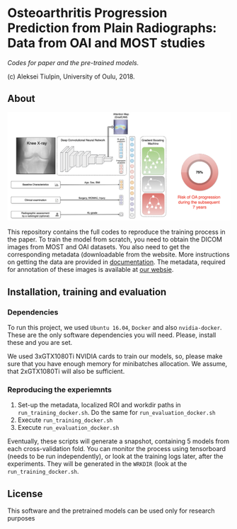 # Osteoarthritis Progression Prediction from Plain Radiographs: Data from OAI and MOST studies

*Codes for paper and the pre-trained models.*

(c) Aleksei Tiulpin, University of Oulu, 2018.

## About

<center>
<img src="https://github.com/mipt-oulu/oaprogression/blob/master/docs/schema.png" width="900"/> 
</center>

This repository contains the full codes to reproduce the training process in the paper. To train the model from scratch, you need to obtain the DICOM images from MOST and OAI datasets. You also need to get the corresponding metadata (downloadable from the website. More instructions on getting the data are provided in [documentation](docs/DATASETS.md). The metadata, required for annotation of these images is available at [our websie](http://mipt-ml.oulu.fi/datasets/OAProgression).

## Installation, training and evaluation

### Dependencies

To run this project, we used `Ubuntu 16.04`, `Docker` and also `nvidia-docker`. These are the only software dependencies you will need. Please, install these and you are set.

We used 3xGTX1080Ti NVIDIA cards to train our models, so, please make sure that you have enough memory for minibatches allocation. We assume, that 2xGTX1080Ti will also be sufficient.

### Reproducing the experiemnts

1. Set-up the metadata, localized ROI and workdir paths in `run_training_docker.sh`. Do the same for `run_evaluation_docker.sh`
2. Execute `run_training_docker.sh`
3. Execute `run_evaluation_docker.sh`

Eventually, these scripts will generate a snapshot, containing 5 models from each cross-validation fold. You can monitor the process using tensorboard (needs to be run independently), or look at the training logs later, after the experiments. They will be generated in the `WRKDIR` (look at the `run_training_docker.sh`.

## License

This software and the pretrained models can be used only for research purposes


